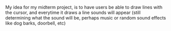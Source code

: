 My idea for my midterm project, is to have users be able to draw lines with the cursor, and everytime it draws a line sounds will appear (still determining what the sound will be, perhaps music or random sound effects like dog barks, doorbell, etc)
